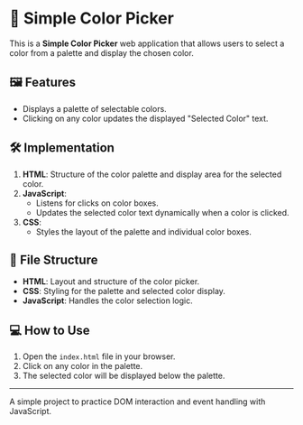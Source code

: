 # 🎨 Simple Color Picker

This is a **Simple Color Picker** web application that allows users to select a color from a palette and display the chosen color.

## 🖼️ Features
- Displays a palette of selectable colors.
- Clicking on any color updates the displayed "Selected Color" text.

## 🛠️ Implementation
1. **HTML**: Structure of the color palette and display area for the selected color.
2. **JavaScript**: 
   - Listens for clicks on color boxes.
   - Updates the selected color text dynamically when a color is clicked.
3. **CSS**: 
   - Styles the layout of the palette and individual color boxes.

## 📂 File Structure
- **HTML**: Layout and structure of the color picker.
- **CSS**: Styling for the palette and selected color display.
- **JavaScript**: Handles the color selection logic.

## 💻 How to Use
1. Open the `index.html` file in your browser.
2. Click on any color in the palette.
3. The selected color will be displayed below the palette.

---

A simple project to practice DOM interaction and event handling with JavaScript.
